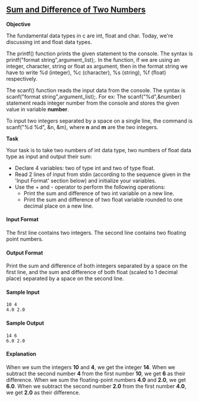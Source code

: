 ## **[Sum and Difference of Two Numbers](https://www.hackerrank.com/challenges/sum-numbers-c)** 
**Objective**

The fundamental data types in c are int, float and char. Today, we're discussing int and float data types.

The printf() function prints the given statement to the console. The syntax is printf("format string",argument_list);. In the function, if we are using an integer, character, string or float as argument, then in the format string we have to write %d (integer), %c (character), %s (string), %f (float) respectively.

The scanf() function reads the input data from the console. The syntax is scanf("format string",argument_list);. For ex: The scanf("%d",&number) statement reads integer number from the console and stores the given value in variable **number**.

To input two integers separated by a space on a single line, the command is scanf("%d %d", &n, &m), where **n** and **m** are the two integers.

**Task**

Your task is to take two numbers of int data type, two numbers of float data type as input and output their sum:

* Declare 4 variables: two of type int and two of type float.
* Read 2 lines of input from stdin (according to the sequence given in the 'Input Format' section below) and initialize your  variables.
* Use the + and - operator to perform the following operations:
  * Print the sum and difference of two int variable on a new line.
  * Print the sum and difference of two float variable rounded to one decimal place on a new line.

#### Input Format

The first line contains two integers.
The second line contains two floating point numbers.

#### Output Format

Print the sum and difference of both integers separated by a space on the first line, and the sum and difference of both float (scaled to 1 decimal place) separated by a space on the second line.

#### Sample Input
```
10 4
4.0 2.0
```

#### Sample Output
```
14 6
6.0 2.0
```

#### Explanation

When we sum the integers **10** and **4**, we get the integer **14**. When we subtract the second number **4** from the first number **10**, we get **6** as their difference.
When we sum the floating-point numbers **4.0** and **2.0**, we get **6.0**. When we subtract the second number **2.0** from the first number **4.0**, we get **2.0** as their difference.